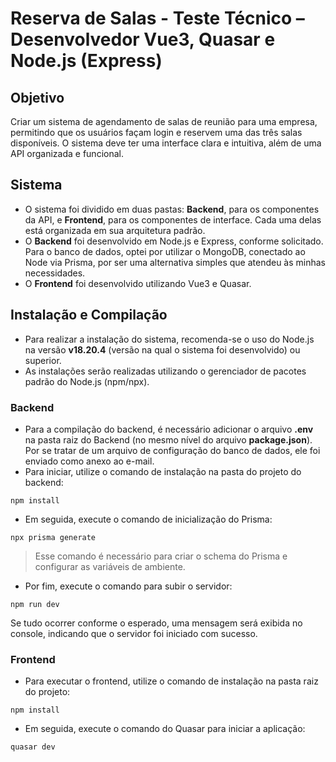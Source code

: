 # Reserva de Salas - Teste Técnico – Desenvolvedor Vue3, Quasar e Node.js (Express)

## Objetivo  
Criar um sistema de agendamento de salas de reunião para uma empresa, permitindo que os usuários façam login e reservem uma das três salas disponíveis. O sistema deve ter uma interface clara e intuitiva, além de uma API organizada e funcional.

## Sistema  
- O sistema foi dividido em duas pastas: **Backend**, para os componentes da API, e **Frontend**, para os componentes de interface. Cada uma delas está organizada em sua arquitetura padrão.  
- O **Backend** foi desenvolvido em Node.js e Express, conforme solicitado. Para o banco de dados, optei por utilizar o MongoDB, conectado ao Node via Prisma, por ser uma alternativa simples que atendeu às minhas necessidades.  
- O **Frontend** foi desenvolvido utilizando Vue3 e Quasar.  

## Instalação e Compilação  

- Para realizar a instalação do sistema, recomenda-se o uso do Node.js na versão **v18.20.4** (versão na qual o sistema foi desenvolvido) ou superior.  
- As instalações serão realizadas utilizando o gerenciador de pacotes padrão do Node.js (npm/npx).  

### Backend  
- Para a compilação do backend, é necessário adicionar o arquivo **.env** na pasta raiz do Backend (no mesmo nível do arquivo **package.json**). Por se tratar de um arquivo de configuração do banco de dados, ele foi enviado como anexo ao e-mail.  
- Para iniciar, utilize o comando de instalação na pasta do projeto do backend:  
```console
npm install
```

- Em seguida, execute o comando de inicialização do Prisma:
```console  
npx prisma generate
```

> Esse comando é necessário para criar o schema do Prisma e configurar as variáveis de ambiente.  
- Por fim, execute o comando para subir o servidor:
```console  
npm run dev
```


Se tudo ocorrer conforme o esperado, uma mensagem será exibida no console, indicando que o servidor foi iniciado com sucesso.  

### Frontend  
- Para executar o frontend, utilize o comando de instalação na pasta raiz do projeto:
```console  
npm install
```

- Em seguida, execute o comando do Quasar para iniciar a aplicação:
```console  
quasar dev
```

